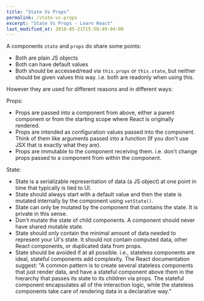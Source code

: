```yaml
---
title: "State Vs Props"
permalink: /state-vs-props
excerpt: "State Vs Props - Learn React"
last_modified_at: 2018-05-21T15:58:49-04:00
---
```


A components `state` and `props` do share some points:

* Both are plain JS objects
* Both can have default values
* Both should be accessed/read via `this.props` or `this.state`, but neither should be given values this way. i.e. both are readonly when using this.

However they are used for different reasons and in different ways:

Props:

* Props are passed into a component from above, either a parent component or from the starting scope where React is originally rendered.
* Props are intended as configuration values passed into the component. Think of them like arguments passed into a function (If you don't use JSX that is exactly what they are).
* Props are immutable to the component receiving them. i.e. don't change props passed to a component from within the component.

State:

* State is a serializable representation of data (a JS object) at one point in time that typically is tied to UI.
* State should always start with a default value and then the state is mutated internally by the component using `setState()`.
* State can only be mutated by the component that contains the state. It is private in this sense.
* Don't mutate the state of child components. A component should never have shared mutable state.
* State should only contain the minimal amount of data needed to represent your UI's state. It should not contain computed data, other React components, or duplicated data from props.
* State should be avoided if at all possible. i.e., stateless components are ideal, stateful components add complexity. The React documentation suggest: "A common pattern is to create several stateless components that just render data, and have a stateful component above them in the hierarchy that passes its state to its children via props. The stateful component encapsulates all of the interaction logic, while the stateless components take care of rendering data in a declarative way."
